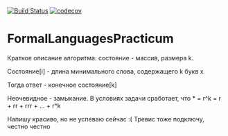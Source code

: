 [![Build Status](https://travis-ci.com/yaishenka/FormalLanguagesPracticum.svg?branch=master)](https://travis-ci.com/yaishenka/FormalLanguagesPracticum) [![codecov](https://codecov.io/gh/yaishenka/FormalLanguagesPracticum/branch/master/graph/badge.svg)](https://codecov.io/gh/yaishenka/FormalLanguagesPracticum)
# FormalLanguagesPracticum

Краткое описание алгоритма: состояние - массив, размера k.

Состояние[i] - длина минимального слова, содержащего k букв x

Тогда ответ - конечное состояние[k]

Неочевидное - замыкание. В условиях задачи сработает, что * = r^k = r + rr + rrr + ... + r^k

Напишу красиво, но не успеваю сейчас :( Тревис тоже подключу, честно честно
